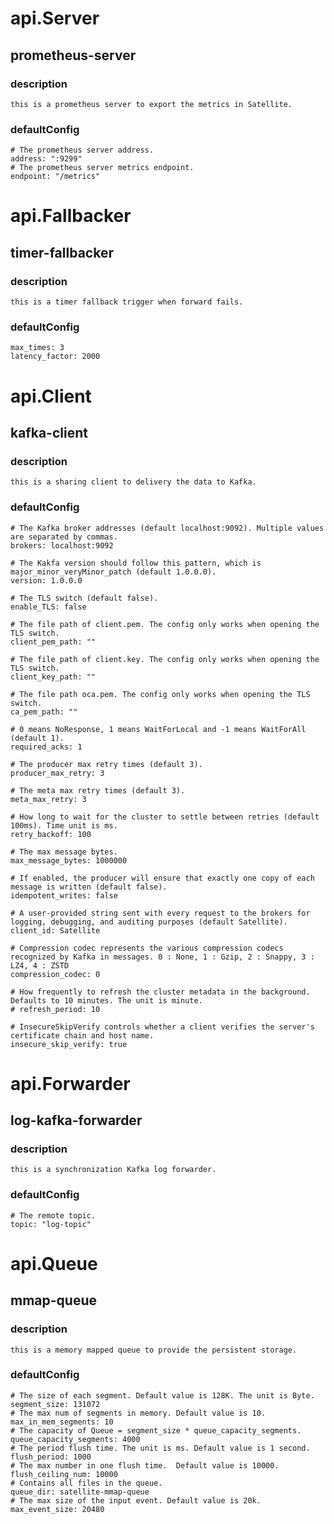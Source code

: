 # api.Server
## prometheus-server
### description
```this is a prometheus server to export the metrics in Satellite.```
### defaultConfig
```
# The prometheus server address.
address: ":9299"
# The prometheus server metrics endpoint.
endpoint: "/metrics"
```
# api.Fallbacker
## timer-fallbacker
### description
```this is a timer fallback trigger when forward fails.```
### defaultConfig
```
max_times: 3
latency_factor: 2000
```
# api.Client
## kafka-client
### description
```this is a sharing client to delivery the data to Kafka.```
### defaultConfig
```
# The Kafka broker addresses (default localhost:9092). Multiple values are separated by commas.
brokers: localhost:9092

# The Kakfa version should follow this pattern, which is major_minor_veryMinor_patch (default 1.0.0.0).
version: 1.0.0.0

# The TLS switch (default false).
enable_TLS: false

# The file path of client.pem. The config only works when opening the TLS switch.
client_pem_path: ""

# The file path of client.key. The config only works when opening the TLS switch.
client_key_path: ""

# The file path oca.pem. The config only works when opening the TLS switch.
ca_pem_path: ""

# 0 means NoResponse, 1 means WaitForLocal and -1 means WaitForAll (default 1).
required_acks: 1

# The producer max retry times (default 3).
producer_max_retry: 3

# The meta max retry times (default 3).
meta_max_retry: 3

# How long to wait for the cluster to settle between retries (default 100ms). Time unit is ms.
retry_backoff: 100

# The max message bytes.
max_message_bytes: 1000000

# If enabled, the producer will ensure that exactly one copy of each message is written (default false).
idempotent_writes: false

# A user-provided string sent with every request to the brokers for logging, debugging, and auditing purposes (default Satellite).
client_id: Satellite

# Compression codec represents the various compression codecs recognized by Kafka in messages. 0 : None, 1 : Gzip, 2 : Snappy, 3 : LZ4, 4 : ZSTD
compression_codec: 0

# How frequently to refresh the cluster metadata in the background. Defaults to 10 minutes. The unit is minute.
# refresh_period: 10

# InsecureSkipVerify controls whether a client verifies the server's certificate chain and host name.
insecure_skip_verify: true
```
# api.Forwarder
## log-kafka-forwarder
### description
```this is a synchronization Kafka log forwarder.```
### defaultConfig
```
# The remote topic. 
topic: "log-topic"
```
# api.Queue
## mmap-queue
### description
```this is a memory mapped queue to provide the persistent storage.```
### defaultConfig
```
# The size of each segment. Default value is 128K. The unit is Byte.
segment_size: 131072
# The max num of segments in memory. Default value is 10.
max_in_mem_segments: 10
# The capacity of Queue = segment_size * queue_capacity_segments.
queue_capacity_segments: 4000
# The period flush time. The unit is ms. Default value is 1 second.
flush_period: 1000
# The max number in one flush time.  Default value is 10000.
flush_ceiling_num: 10000
# Contains all files in the queue.
queue_dir: satellite-mmap-queue
# The max size of the input event. Default value is 20k.
max_event_size: 20480
```
